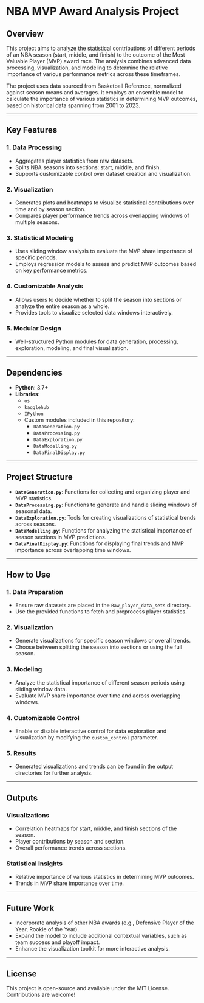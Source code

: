 # NBA MVP Award Analysis Project

## Overview

This project aims to analyze the statistical contributions of different periods of an NBA season (start, middle, and finish) to the outcome of the Most Valuable Player (MVP) award race. The analysis combines advanced data processing, visualization, and modeling to determine the relative importance of various performance metrics across these timeframes.

The project uses data sourced from Basketball Reference, normalized against season means and averages. It employs an ensemble model to calculate the importance of various statistics in determining MVP outcomes, based on historical data spanning from 2001 to 2023.

---

## Key Features

### 1. Data Processing
- Aggregates player statistics from raw datasets.
- Splits NBA seasons into sections: start, middle, and finish.
- Supports customizable control over dataset creation and visualization.

### 2. Visualization
- Generates plots and heatmaps to visualize statistical contributions over time and by season section.
- Compares player performance trends across overlapping windows of multiple seasons.

### 3. Statistical Modeling
- Uses sliding window analysis to evaluate the MVP share importance of specific periods.
- Employs regression models to assess and predict MVP outcomes based on key performance metrics.

### 4. Customizable Analysis
- Allows users to decide whether to split the season into sections or analyze the entire season as a whole.
- Provides tools to visualize selected data windows interactively.

### 5. Modular Design
- Well-structured Python modules for data generation, processing, exploration, modeling, and final visualization.

---

## Dependencies

- **Python**: 3.7+
- **Libraries**:
  - `os`
  - `kagglehub`
  - `IPython`
  - Custom modules included in this repository:
    - `DataGeneration.py`
    - `DataProcessing.py`
    - `DataExploration.py`
    - `DataModelling.py`
    - `DataFinalDisplay.py`

---

## Project Structure

- **`DataGeneration.py`**: Functions for collecting and organizing player and MVP statistics.
- **`DataProcessing.py`**: Functions to generate and handle sliding windows of seasonal data.
- **`DataExploration.py`**: Tools for creating visualizations of statistical trends across seasons.
- **`DataModelling.py`**: Functions for analyzing the statistical importance of season sections in MVP predictions.
- **`DataFinalDisplay.py`**: Functions for displaying final trends and MVP importance across overlapping time windows.

---

## How to Use

### 1. Data Preparation
- Ensure raw datasets are placed in the `Raw_player_data_sets` directory.
- Use the provided functions to fetch and preprocess player statistics.

### 2. Visualization
- Generate visualizations for specific season windows or overall trends.
- Choose between splitting the season into sections or using the full season.

### 3. Modeling
- Analyze the statistical importance of different season periods using sliding window data.
- Evaluate MVP share importance over time and across overlapping windows.

### 4. Customizable Control
- Enable or disable interactive control for data exploration and visualization by modifying the `custom_control` parameter.

### 5. Results
- Generated visualizations and trends can be found in the output directories for further analysis.

---

## Outputs

### Visualizations
- Correlation heatmaps for start, middle, and finish sections of the season.
- Player contributions by season and section.
- Overall performance trends across sections.

### Statistical Insights
- Relative importance of various statistics in determining MVP outcomes.
- Trends in MVP share importance over time.

---

## Future Work

- Incorporate analysis of other NBA awards (e.g., Defensive Player of the Year, Rookie of the Year).
- Expand the model to include additional contextual variables, such as team success and playoff impact.
- Enhance the visualization toolkit for more interactive analysis.

---

## License

This project is open-source and available under the MIT License. Contributions are welcome!
